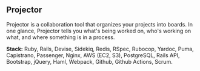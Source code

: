 ## Projector

Projector is a collaboration tool that organizes your projects into boards. In one glance, Projector tells you what's being worked on, who's working on what, and where something is in a process.

**Stack:**
	Ruby, Rails, Devise, Sidekiq, Redis, RSpec, Rubocop, Yardoc, Puma, Capistrano, Passenger, Nginx, AWS (EC2, S3), PostgreSQL, Rails API, Bootstrap, jQuery, Haml, Webpack, Github, Github Actions, Scrum.
